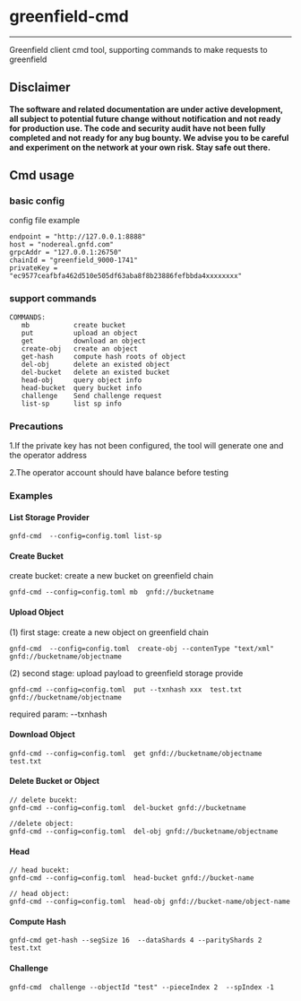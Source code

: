 # greenfield-cmd

---
Greenfield client cmd tool, supporting commands to make requests to greenfield


## Disclaimer
**The software and related documentation are under active development, all subject to potential future change without
notification and not ready for production use. The code and security audit have not been fully completed and not ready
for any bug bounty. We advise you to be careful and experiment on the network at your own risk. Stay safe out there.**

## Cmd usage

### basic config 

 config file example
```
endpoint = "http://127.0.0.1:8888"
host = "nodereal.gnfd.com"
grpcAddr = "127.0.0.1:26750"
chainId = "greenfield_9000-1741"
privateKey = "ec9577ceafbfa462d510e505df63aba8f8b23886fefbbda4xxxxxxxx"
```

### support commands

```
COMMANDS:
   mb           create bucket
   put          upload an object
   get          download an object
   create-obj   create an object
   get-hash     compute hash roots of object
   del-obj      delete an existed object
   del-bucket   delete an existed bucket
   head-obj     query object info
   head-bucket  query bucket info
   challenge    Send challenge request
   list-sp      list sp info
```
### Precautions

1.If the private key has not been configured, the tool will generate one and the operator address

2.The operator account should have balance before testing

### Examples

#### List Storage Provider 
```
gnfd-cmd  --config=config.toml list-sp
```

#### Create Bucket

 create bucket: create a new bucket on greenfield chain
```
gnfd-cmd --config=config.toml mb  gnfd://bucketname
```

#### Upload Object

(1) first stage: create a new object on greenfield chain
```
gnfd-cmd  --config=config.toml  create-obj --contenType "text/xml"  gnfd://bucketname/objectname
```
(2) second stage: upload payload to greenfield storage provide

```
gnfd-cmd --config=config.toml  put --txnhash xxx  test.txt  gnfd://bucketname/objectname
```
required param:  --txnhash

#### Download Object

```
gnfd-cmd --config=config.toml  get gnfd://bucketname/objectname  test.txt  
```

#### Delete Bucket or Object
```
// delete bucekt:
gnfd-cmd --config=config.toml  del-bucket gnfd://bucketname

//delete object:
gnfd-cmd --config=config.toml  del-obj gnfd://bucketname/objectname
```
#### Head 

```
// head bucekt:
gnfd-cmd --config=config.toml  head-bucket gnfd://bucket-name

// head object:
gnfd-cmd --config=config.toml  head-obj gnfd://bucket-name/object-name
```

#### Compute Hash

```
gnfd-cmd get-hash --segSize 16  --dataShards 4 --parityShards 2 test.txt  
```

#### Challenge

```
gnfd-cmd  challenge --objectId "test" --pieceIndex 2  --spIndex -1
```
